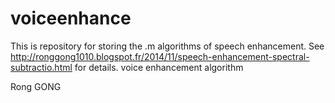 voiceenhance
============
This is repository for storing the .m algorithms of speech enhancement.
See http://ronggong1010.blogspot.fr/2014/11/speech-enhancement-spectral-subtractio.html for details.
voice enhancement algorithm

Rong GONG
